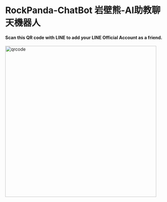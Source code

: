 # RockPanda-ChatBot 岩壁熊-AI助教聊天機器人
#### Scan this QR code with LINE to add your LINE Official Account as a friend.
<img src="https://github.com/Rock-Cell-Group/RockPanda-ChatBot/UserManual/082tafrb.png" width="480" alt="qrcode">
